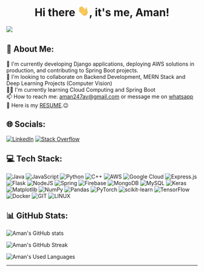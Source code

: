 <h1 align="center">Hi there <img src="https://raw.githubusercontent.com/ABSphreak/ABSphreak/master/gifs/Hi.gif" width="30px">, it's me, Aman!</h1>

[![](https://visitcount.itsvg.in/api?id=aman247av&icon=0&color=0)](https://visitcount.itsvg.in)

## 💫 About Me:
🔭 I'm currently developing Django applications, deploying AWS solutions in production, and contributing to Spring Boot projects.<br>
👯 I'm looking to collaborate on Backend Development, MERN Stack and Deep Learning Projects (Computer Vision)<br>
🧑‍🎓 I'm currently learning Cloud Computing and Spring Boot<br>
📫 How to reach me: aman247av@gmail.com or message me on [whatsapp](https://wa.me/917317270278) <br>
📃 Here is my [RESUME](https://github.com/aman247av/aman247av/blob/main/Aman%20Verma's%20Resume.pdf).😉 

## 🌐 Socials:
[![LinkedIn](https://img.shields.io/badge/LinkedIn-%230077B5.svg?logo=linkedin&logoColor=white)](https://linkedin.com/in/aman247av) [![Stack Overflow](https://img.shields.io/badge/-Stackoverflow-FE7A16?logo=stack-overflow&logoColor=white)](https://stackoverflow.com/users/24366987) 

## 💻 Tech Stack:
![Java](https://img.shields.io/badge/java-%23ED8B00.svg?style=plastic&logo=openjdk&logoColor=white) ![JavaScript](https://img.shields.io/badge/javascript-%23323330.svg?style=plastic&logo=javascript&logoColor=%23F7DF1E) ![Python](https://img.shields.io/badge/python-3670A0?style=plastic&logo=python&logoColor=ffdd54) ![C++](https://img.shields.io/badge/c++-%2300599C.svg?style=plastic&logo=c%2B%2B&logoColor=white) ![AWS](https://img.shields.io/badge/AWS-%23FF9900.svg?style=plastic&logo=amazon-aws&logoColor=white) ![Google Cloud](https://img.shields.io/badge/GoogleCloud-%234285F4.svg?style=plastic&logo=google-cloud&logoColor=white) ![Express.js](https://img.shields.io/badge/express.js-%23404d59.svg?style=plastic&logo=express&logoColor=%2361DAFB) ![Flask](https://img.shields.io/badge/flask-%23000.svg?style=plastic&logo=flask&logoColor=white) ![NodeJS](https://img.shields.io/badge/node.js-6DA55F?style=plastic&logo=node.js&logoColor=white) ![Spring](https://img.shields.io/badge/spring-%236DB33F.svg?style=plastic&logo=spring&logoColor=white) ![Firebase](https://img.shields.io/badge/Firebase-039BE5?style=plastic&logo=Firebase&logoColor=white) ![MongoDB](https://img.shields.io/badge/MongoDB-%234ea94b.svg?style=plastic&logo=mongodb&logoColor=white) ![MySQL](https://img.shields.io/badge/mysql-%2300000f.svg?style=plastic&logo=mysql&logoColor=white) ![Keras](https://img.shields.io/badge/Keras-%23D00000.svg?style=plastic&logo=Keras&logoColor=white) ![Matplotlib](https://img.shields.io/badge/Matplotlib-%23ffffff.svg?style=plastic&logo=Matplotlib&logoColor=black) ![NumPy](https://img.shields.io/badge/numpy-%23013243.svg?style=plastic&logo=numpy&logoColor=white) ![Pandas](https://img.shields.io/badge/pandas-%23150458.svg?style=plastic&logo=pandas&logoColor=white) ![PyTorch](https://img.shields.io/badge/PyTorch-%23EE4C2C.svg?style=plastic&logo=PyTorch&logoColor=white) ![scikit-learn](https://img.shields.io/badge/scikit--learn-%23F7931E.svg?style=plastic&logo=scikit-learn&logoColor=white) ![TensorFlow](https://img.shields.io/badge/TensorFlow-%23FF6F00.svg?style=plastic&logo=TensorFlow&logoColor=white) ![Docker](https://img.shields.io/badge/docker-%230db7ed.svg?style=plastic&logo=docker&logoColor=white) ![GIT](https://img.shields.io/badge/Git-fc6d26?style=plastic&logo=git&logoColor=white) ![LINUX](https://img.shields.io/badge/Linux-FCC624?style=plastic&logo=linux&logoColor=black)
## 📊 GitHub Stats:
![Aman's GitHub stats](https://github-readme-stats.vercel.app/api?username=aman247av&theme=radical&show_icons=true&count_private=false&include_all_commits=true)

![Aman's GitHub Streak](https://github-readme-streak-stats.herokuapp.com?user=aman247av&theme=radical&date_format=M%20j%5B%2C%20Y%5D)

![Aman's Used Languages](https://github-readme-stats.vercel.app/api/top-langs/?username=aman247av&layout=compact&theme=tokyonight)

---



